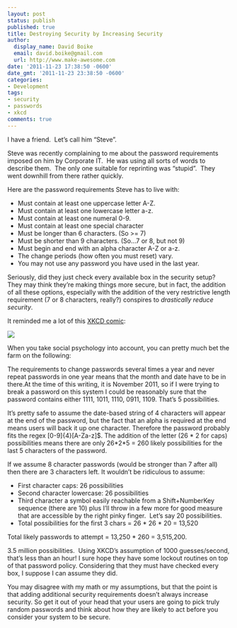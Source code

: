 ```yaml
---
layout: post
status: publish
published: true
title: Destroying Security by Increasing Security
author:
  display_name: David Boike
  email: david.boike@gmail.com
  url: http://www.make-awesome.com
date: '2011-11-23 17:38:50 -0600'
date_gmt: '2011-11-23 23:38:50 -0600'
categories:
- Development
tags:
- security
- passwords
- xkcd
comments: true
---
```

I have a friend.  Let’s call him “Steve”.

Steve was recently complaining to me about the password requirements imposed on him by Corporate IT.  He was using all sorts of words to describe them.  The only one suitable for reprinting was “stupid”.  They went downhill from there rather quickly.

Here are the password requirements Steve has to live with:

-   Must contain at least one uppercase letter A-Z.
-   Must contain at least one lowercase letter a-z.
-   Must contain at least one numeral 0-9.
-   Must contain at least one special character
-   Must be longer than 6 characters. (So \>= 7)
-   Must be shorter than 9 characters. (So…7 or 8, but not 9)
-   Must begin and end with an alpha character A-Z or a-z.
-   The change periods (how often you must reset) vary.
-   You may not use any password you have used in the last year.

<!-- more -->

Seriously, did they just check every available box in the security setup? They may think they’re making things more secure, but in fact, the addition of all these options, especially with the addition of the very restrictive length requirement (7 or 8 characters, really?) conspires to *drastically reduce security*.

It reminded me a lot of this [XKCD comic](http://xkcd.com/936/):

[![](/images/password_strength.png)](http://xkcd.com/936/ "XKCD: Password Strength")

When you take social psychology into account, you can pretty much bet the farm on the following:

The requirements to change passwords several times a year and never repeat passwords in one year means that the month and date have to be in there.At the time of this writing, it is November 2011, so if I were trying to break a password on this system I could be reasonably sure that the password contains either 1111, 1011, 1110, 0911, 1109. That’s 5 possibilities.

It’s pretty safe to assume the date-based string of 4 characters will appear at the end of the password, but the fact that an alpha is required at the end means users will back it up one character. Therefore the password probably fits the regex [0-9]{4}[A-Za-z]\$. The addition of the letter (26 \* 2 for caps) possibilities means there are only 26\*2\*5 = 260 likely possibilities for the last 5 characters of the password.

If we assume 8 character passwords (would be stronger than 7 after all) then there are 3 characters left. It wouldn’t be ridiculous to assume:

-   First character caps: 26 possibilities
-   Second character lowercase: 26 possibilities
-   Third character a symbol easily reachable from a Shift+NumberKey sequence (there are 10) plus I’ll throw in a few more for good measure that are accessible by the right pinky finger.  Let’s say 20 possibilities.
-   Total possibilities for the first 3 chars = 26 \* 26 \* 20 = 13,520

Total likely passwords to attempt = 13,250 \* 260 = 3,515,200.

3.5 million possibilities.  Using XKCD’s assumption of 1000 guesses/second, that’s less than an hour! I sure hope they have some lockout routines on top of that password policy. Considering that they must have checked every box, I suppose I can assume they did.

You may disagree with my math or my assumptions, but that the point is that adding additional security requirements doesn’t always increase security. So get it out of your head that your users are going to pick truly random passwords and think about how they are likely to act before you consider your system to be secure.
